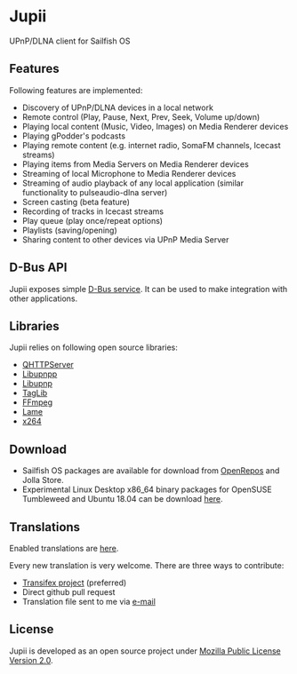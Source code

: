 # Jupii

UPnP/DLNA client for Sailfish OS

## Features

Following features are implemented:

- Discovery of UPnP/DLNA devices in a local network
- Remote control (Play, Pause, Next, Prev, Seek, Volume up/down)
- Playing local content (Music, Video, Images) on Media Renderer devices
- Playing gPodder's podcasts
- Playing remote content (e.g. internet radio, SomaFM channels, Icecast streams)
- Playing items from Media Servers on Media Renderer devices
- Streaming of local Microphone to Media Renderer devices
- Streaming of audio playback of any local application (similar functionality to pulseaudio-dlna server)
- Screen casting (beta feature)
- Recording of tracks in Icecast streams
- Play queue (play once/repeat options)
- Playlists (saving/opening)
- Sharing content to other devices via UPnP Media Server

## D-Bus API

Jupii exposes simple [D-Bus service](https://github.com/mkiol/Jupii/blob/master/dbus/org.jupii.xml). 
It can be used to make integration with other applications.

## Libraries

Jupii relies on following open source libraries:

- [QHTTPServer](https://github.com/nikhilm/qhttpserver)
- [Libupnpp](https://opensourceprojects.eu/p/libupnpp)
- [Libupnp](http://upnp.sourceforge.net)
- [TagLib](http://taglib.org/)
- [FFmpeg](https://ffmpeg.org/)
- [Lame](https://lame.sourceforge.io/)
- [x264](https://www.videolan.org/developers/x264.html)

## Download

- Sailfish OS packages are available for download from
  [OpenRepos](https://openrepos.net/content/mkiol/jupii) and Jolla Store.
- Experimental Linux Desktop x86_64 binary packages for OpenSUSE Tumbleweed and Ubuntu 18.04
  can be download [here](https://github.com/mkiol/Jupii/tree/master/desktop/packages).

## Translations

Enabled translations are [here](https://github.com/mkiol/Jupii/tree/master/sailfish/translations).

Every new translation is very welcome. There are three ways to contribute:

- [Transifex project](https://www.transifex.com/mkiol/jupii) (preferred)
- Direct github pull request
- Translation file sent to me via [e-mail](mailto:jupii@mkiol.net)

## License

Jupii is developed as an open source project under [Mozilla Public License Version 2.0](https://www.mozilla.org/MPL/2.0/).
